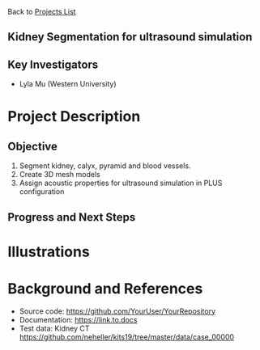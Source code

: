 Back to [Projects List](../../README.md#ProjectsList)

## Kidney Segmentation for ultrasound simulation

## Key Investigators
- Lyla Mu (Western University) 


# Project Description
<!-- Segment kidney, calyx, pyramid, blood vessels and other abdominal organs. Create 3D mesh models for ultrasound simulation using PLUS --> 

## Objective
1. Segment kidney, calyx, pyramid and blood vessels.
2. Create 3D mesh models
3. Assign acoustic properties for ultrasound simulation in PLUS configuration


## Progress and Next Steps

<!--Describe progress and next steps in a few bullet points as you are making progress.-->

# Illustrations

<!--Add pictures and links to videos that demonstrate what has been accomplished.-->

<!--![Description of picture](Example2.jpg)-->

<!--![Some more images](Example2.jpg)-->

# Background and References

<!--Use this space for information that may help people better understand your project, like links to papers, source code, or data.-->

- Source code: https://github.com/YourUser/YourRepository
- Documentation: https://link.to.docs
- Test data: Kidney CT https://github.com/neheller/kits19/tree/master/data/case_00000


